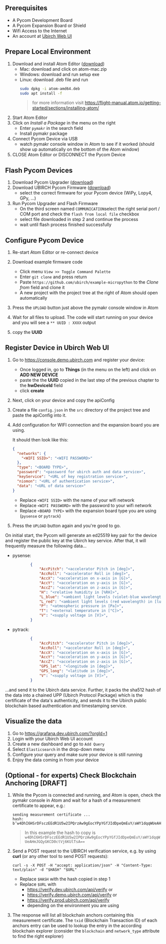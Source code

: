 ## Prerequisites
* A Pycom Development Board
* A Pycom Expansion Board or Shield
* Wifi Access to the Internet
* An account at [Ubirch Web UI](https://console.demo.ubirch.com)

## Prepare Local Environment
1. Download and install Atom Editor ([download](https://atom.io/))
    * Mac: download and click on atom-mac.zip
    * Windows: download and run setup exe
    * Linux: download .deb file and run
      ```bash
      sudo dpkg -i atom-amd64.deb
      sudo apt install -f
      ```
      > for more information visit https://flight-manual.atom.io/getting-started/sections/installing-atom/
1. Start Atom Editor
1. Click on *Install a Package* in the menu on the right
     * Enter `pymakr` in the search field
     * Install pymakr package
1. Connect Pycom Device via USB
    * watch pymakr console window in Atom to see if it worked (should show up automatically on the bottom of the Atom window)
1. CLOSE Atom Editor or DISCONNECT the Pycom Device

## Flash Pycom Devices
1. Download Pycom Upgrader ([download](https://pycom.io/downloads/))
1. Download UBIRCH Pycom Firmware ([download](https://github.com/ubirch/example-micropython/releases/tag/pybytes-ed25519))
    * select the correct firmware for your Pycom device (WiPy, Lopy4, GPy, ...)
1. Run Pycom Upgrader and Flash Firmware
    * On the third screen named `COMMUNICATION`select the right serial port / COM port and check the `flash from local file` checkbox
    * select file downloaded in step 2 and continue the process
    * wait until flash process finished successfully

## Configure Pycom Device
1. Re-start Atom Editor or re-connect device
1. Download example firmware code
    * Click menu `View >> Toggle Command Palette`
    * Enter `git clone` and press return
    * Paste `https://github.com/ubirch/example-micropython` to the *Clone from* field and clone it
    * A new project with the project tree at the right of Atom should open automatically

1. Press the `UPLOAD` button just above the pymakr console window in Atom
1. Wait for all files to upload. The code will start running on your device and you will see a `** UUID : XXXX` output
1. copy the **UUID**

## Register Device in Ubirch Web UI
1. Go to https://console.demo.ubirch.com and register your device:
    * Once logged in, go to **Things** (in the menu on the left) and click on **ADD NEW DEVICE**
    * paste the the **UUID** copied in the last step of the previous chapter to the **hwDeviceId** field
    * click **create**
1. Next, click on your device and copy the apiConfig
1. Create a file `config.json` in the `src` directory of the project tree and paste the apiConfig into it.
1. Add configuration for WIFI connection and the expansion board you are using.

   It should then look like this:
    ```json
    {
      "networks": {
        "<WIFI SSID>": "<WIFI PASSWORD>"
      },
      "type": "<BOARD TYPE>",
      "password": "<password for ubirch auth and data service>",
      "keyService": "<URL of key registration service>",
      "niomon": "<URL of authentication service>",
      "data": "<URL of data service>"
    }
    ```
    * Replace `<WIFI SSID>` with the name of your wifi network
    * Replace `<WIFI PASSWORD>` with the password to your wifi network
    * Replace `<BOARD TYPE>` with the expansion board type you are using (`pysense` or `pytrack`)
1. Press the `UPLOAD` button again and you're good to go. 

On initial start, the Pycom will generate an ed25519 key pair for the device and register the public key at the Ubirch
key service. After that, it will frequently measure the following data...
* pysense:
    ```json
            {
                "AccPitch": "<accelerator Pitch in [deg]>",
                "AccRoll": "<accelerator Roll in [deg]>",
                "AccX": "<acceleration on x-axis in [G]>",
                "AccY": "<acceleration on y-axis in [G]>",
                "AccZ": "<acceleration on z-axis in [G]>",
                "H": "<relative humidity in [%RH]>",
                "L_blue": "<ambient light levels (violet-blue wavelength) in [lux]>",
                "L_red": "<ambient light levels (red wavelength) in [lux]>",
                "P": "<atmospheric pressure in [Pa]>",
                "T": "<external temperature in [°C]>",
                "V": "<supply voltage in [V]>",
            }
    ```
* pytrack:
    ```json
            {
                "AccPitch": "<accelerator Pitch in [deg]>",
                "AccRoll": "<accelerator Roll in [deg]>",
                "AccX": "<acceleration on x-axis in [G]>",
                "AccY": "<acceleration on y-axis in [G]>",
                "AccZ": "<acceleration on z-axis in [G]>",
                "GPS_lat": "<longitude in [deg]>",
                "GPS_long": "<latitude in [deg]>",
                "V": "<supply voltage in [V]>",
            }
    ```
...and send it to the Ubirch data service. Further, it packs the sha512 hash of the data into a chained UPP (Ubirch Protocol Package)
which is the certificate of the data's authenticity, and sends it to the Ubirch public blockchain based authentication and timestamping service.

## Visualize the data
1. Go to https://grafana.dev.ubirch.com/?orgId=1
1. Login with your Ubirch Web UI account
1. Create a new dashboard and go to `Add Query`
1. Select `Elasticsearch` in the drop-down menu 
1. Configure your query and make sure your device is still running
1. Enjoy the data coming in from your device

## (Optional - for experts) Check Blockchain Anchoring [DRAFT]
1. While the Pycom is connected and running, and Atom is open, check the pymakr console in Atom and wait for a hash of 
a measurement certificate to appear, e.g.:
    ```
    sending measurement certificate ...
    hash: b’w4DhI6HSrDFsczEEdR1U5w2IPQrzAw9gEocYPpYGfJIdDpeQmEuY/aWY1dqqWUeAHmJGQyGKCD0ctVj6KUlTsA==’
    ```
    > In this example the hash to copy is `w4DhI6HSrDFsczEEdR1U5w2IPQrzAw9gEocYPpYGfJIdDpeQmEuY/aWY1dqqWUeAHmJGQyGKCD0ctVj6KUlTsA==`

1. Send a POST request to the UBIRCH verification service, e.g. by using **curl** (or any other tool to send POST requests):
    ```
    curl -s -X POST -H "accept: application/json" -H "Content-Type: text/plain" -d "$HASH" "$URL"
    ```
    * Replace `$HASH` with the hash copied in step 1
    * Replace `$URL` with
        * https://verify.dev.ubirch.com/api/verify or
        * https://verify.demo.ubirch.com/api/verify or
        * https://verify.prod.ubirch.com/api/verify
        * depending on the environment you are using

1. The response will list all blockchain anchors containing this measurement certificate. The `txid` (Blockchain 
Transaction ID) of each anchors entry can be used to lookup the entry in the according blockchain explorer (consider 
the `blockchain` and `network_type` attribute to find the right explorer)
